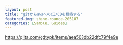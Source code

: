 ```yaml
---
layout: post
title: "gitからawsへのCI/CDを構築する"
featured-img: shane-rounce-205187
categories: [Sample, Guides]
---
```


https://qiita.com/gdtypk/items/aea503db22dfc79f4e9e
